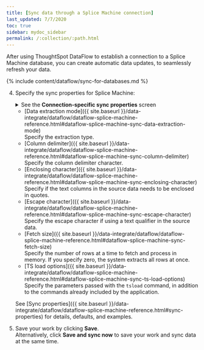 ```yaml
---
title: [Sync data through a Splice Machine connection]
last_updated: 7/7/2020
toc: true
sidebar: mydoc_sidebar
permalink: /:collection/:path.html
---
```

After using ThoughtSpot DataFlow to establish a connection to a Splice Machine database, you can create automatic data updates, to seamlessly refresh your data.

{% include content/dataflow/sync-for-databases.md %}

4. Specify the sync properties for Splice Machine:

   <details>
     <summary>See the <strong>Connection-specific sync properties</strong> screen</summary><p><img src="../../images/dataflow-set-sync-properties-draft.png" alt="Enter sync details" /></p>
   </details>

   <!--![Enter connection details]({{ site.baseurl }}/images/dataflow-splice-machine-sync.png "Enter connection details")-->

   * [Data extraction mode]({{ site.baseurl }}/data-integrate/dataflow/dataflow-splice-machine-reference.html#dataflow-splice-machine-sync-data-extraction-mode)<br/>Specify the extraction type.
   * [Column delimiter]({{ site.baseurl }}/data-integrate/dataflow/dataflow-splice-machine-reference.html#dataflow-splice-machine-sync-column-delimiter)<br/>Specify the column delimiter character.
   * [Enclosing character]({{ site.baseurl }}/data-integrate/dataflow/dataflow-splice-machine-reference.html#dataflow-splice-machine-sync-enclosing-character)<br/>Specify if the text columns in the source data needs to be enclosed in quotes.
   * [Escape character]({{ site.baseurl }}/data-integrate/dataflow/dataflow-splice-machine-reference.html#dataflow-splice-machine-sync-escape-character)<br/>Specify the escape character if using a text qualifier in the source data.
   * [Fetch size]({{ site.baseurl }}/data-integrate/dataflow/dataflow-splice-machine-reference.html#dataflow-splice-machine-sync-fetch-size)<br/>Specify the number of rows at a time to fetch and process in memory. If you specify zero, the system extracts all rows at once.
   * [TS load options]({{ site.baseurl }}/data-integrate/dataflow/dataflow-splice-machine-reference.html#dataflow-splice-machine-sync-ts-load-options)<br/>Specify the parameters passed with the <code>tsload</code> command, in addition to the commands already included by the application.

   See [Sync properties]({{ site.baseurl }}/data-integrate/dataflow/dataflow-splice-machine-reference.html#sync-properties) for details, defaults, and examples.

5. Save your work by clicking **Save**.<br/>Alternatively, click **Save and sync now** to save your work and sync data at the same time.
